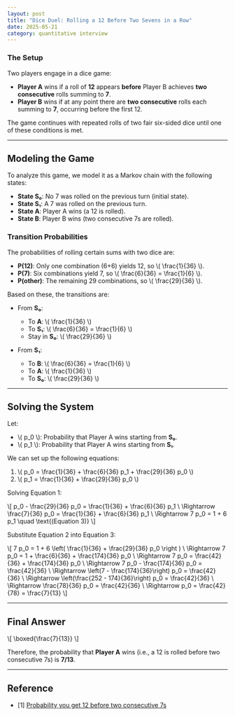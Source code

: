 ```yaml
---
layout: post
title: "Dice Duel: Rolling a 12 Before Two Sevens in a Row"
date: 2025-05-21
category: quantitative interview
---
```


### The Setup

Two players engage in a dice game:

- **Player A** wins if a roll of **12** appears **before** Player B achieves **two consecutive** rolls summing to **7**.
- **Player B** wins if at any point there are **two consecutive** rolls each summing to **7**, occurring before the first 12.

The game continues with repeated rolls of two fair six-sided dice until one of these conditions is met.

---

## Modeling the Game

To analyze this game, we model it as a Markov chain with the following states:

- **State S₀**: No 7 was rolled on the previous turn (initial state).
- **State S₁**: A 7 was rolled on the previous turn.
- **State A**: Player A wins (a 12 is rolled).
- **State B**: Player B wins (two consecutive 7s are rolled).

### Transition Probabilities

The probabilities of rolling certain sums with two dice are:

- **P(12)**: Only one combination (6+6) yields 12, so \\( \frac{1}{36} \\).
- **P(7)**: Six combinations yield 7, so \\( \frac{6}{36} = \frac{1}{6} \\).
- **P(other)**: The remaining 29 combinations, so \\( \frac{29}{36} \\).

Based on these, the transitions are:

- From **S₀**:
  - To **A**: \\( \frac{1}{36} \\)
  - To **S₁**: \\( \frac{6}{36} = \frac{1}{6} \\)
  - Stay in **S₀**: \\( \frac{29}{36} \\)

- From **S₁**:
  - To **B**: \\( \frac{6}{36} = \frac{1}{6} \\)
  - To **A**: \\( \frac{1}{36} \\)
  - To **S₀**: \\( \frac{29}{36} \\)

---

## Solving the System

Let:

- \\( p_0 \\): Probability that Player A wins starting from **S₀**.
- \\( p_1 \\): Probability that Player A wins starting from **S₁**.

We can set up the following equations:

1. \\( p_0 = \frac{1}{36} + \frac{6}{36} p_1 + \frac{29}{36} p_0 \\)
2. \\( p_1 = \frac{1}{36} + \frac{29}{36} p_0 \\)

Solving Equation 1:

\\[
p_0 - \frac{29}{36} p_0 = \frac{1}{36} + \frac{6}{36} p_1 \\
\Rightarrow \frac{7}{36} p_0 = \frac{1}{36} + \frac{6}{36} p_1 \\
\Rightarrow 7 p_0 = 1 + 6 p_1 \quad \text{(Equation 3)}
\\]

Substitute Equation 2 into Equation 3:

\\[
7 p_0 = 1 + 6 \left( \frac{1}{36} + \frac{29}{36} p_0 \right ) \\
\Rightarrow 7 p_0 = 1 + \frac{6}{36} + \frac{174}{36} p_0 \\
\Rightarrow 7 p_0 = \frac{42}{36} + \frac{174}{36} p_0 \\
\Rightarrow 7 p_0 - \frac{174}{36} p_0 = \frac{42}{36} \\
\Rightarrow \left(7 - \frac{174}{36}\right) p_0 = \frac{42}{36} \\
\Rightarrow \left(\frac{252 - 174}{36}\right) p_0 = \frac{42}{36} \\
\Rightarrow \frac{78}{36} p_0 = \frac{42}{36} \\
\Rightarrow p_0 = \frac{42}{78} = \frac{7}{13}
\\]

---

## Final Answer

\\[
\boxed{\frac{7}{13}}
\\]

Therefore, the probability that **Player A** wins (i.e., a 12 is rolled before two consecutive 7s) is **7/13**.

---

## Reference

* [1] [Probability you get 12 before two consecutive 7s](https://math.stackexchange.com/questions/4494380/probability-you-get-12-before-two-consecutive-7s)
